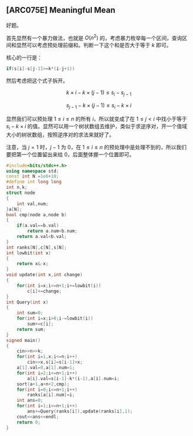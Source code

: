 ## [ARC075E] Meaningful Mean 

好题。

首先显然有一个暴力做法，也就是 $O(n^2)$ 的，考虑暴力枚举每一个区间，查询区间和显然可以考虑预处理前缀和。判断一下这个和是否大于等于 $k$ 即可。

核心的一行是：

```cpp
if(s[i]-s[j-1]>=k*(i-j+1))
```
然后考虑把这个式子拆开。

$$k \times i-k \times(j-1)\le s_i-s_{j-1}$$

$$  s_{j-1}-k\times (j-1)\le s_i-k \times i$$

显然我们可以预处理 $1\le i\le n$ 的所有 $i$，所以就变成了在 $1\le j < i$ 中找小于等于 $s_i -k\times i$ 的值。显然可以用一个树状数组去维护，类似于求逆序对，开一个值域大小的树状数组，按照逆序对的求法来就好了。

注意，当 $j=1$ 时，$j-1$ 为 $0$，在 $1\le i\le n$ 的预处理中是处理不到的，所以我们要把第一个位置留出来给 $0$，后面整体挪一个位置即可。

```cpp
#include<bits/stdc++.h>
using namespace std;
const int N =1e6+10;
#define int long long	
int n,k;
struct node
{
	int val,num;
}a[N];
bool cmp(node a,node b)
{
	if(a.val==b.val)
		return a.num<b.num;
	return a.val<b.val;
}
int ranks[N],c[N],s[N];
int lowbit(int x)
{
	return x&-x;
}
void update(int x,int change)
{
	for(int i=x;i<=n+1;i+=lowbit(i))
		c[i]+=change;
}
int Query(int x)
{
	int sum=0;
	for(int i=x;i>0;i-=lowbit(i))
		sum+=c[i];
	return sum;
}
signed main()
{
	cin>>n>>k;
	for(int i=1,x;i<=n;i++)
		cin>>x,s[i]=s[i-1]+x;
	a[1].val=0,a[1].num=1;
	for(int i=2;i<=n+1;i++)
		a[i].val=s[i-1]-k*(i-1),a[i].num=i;
	sort(a+1,a+n+2,cmp);
	for(int i=0;i<=n+1;i++)	
		ranks[a[i].num]=i;
	int ans=0;
	for(int i=1;i<=n+1;i++)
		ans+=Query(ranks[i]),update(ranks[i],1);
	cout<<ans<<endl;
	return 0;
}

```
